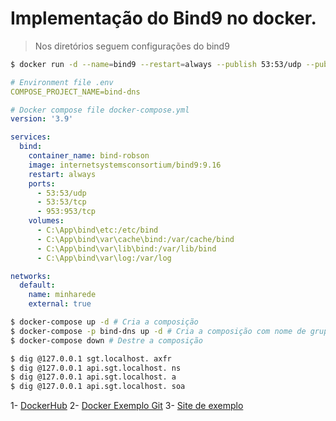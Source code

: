 # Implementação do Bind9 no docker.
> Nos diretórios seguem configurações do bind9

```bash
$ docker run -d --name=bind9 --restart=always --publish 53:53/udp --publish 53:53/tcp --publish 127.0.0.1:953:953/tcp --volume C:\bind9\bind\etc:/etc/bind --volume C:\bind9\var\cache\bind:/var/cache/bind --volume C:\bind9\var\lib\bind:/var/lib/bind --volume C:\bind9\var\log:/var/log internetsystemsconsortium/bind9:9.16
```
```yml
# Environment file .env
COMPOSE_PROJECT_NAME=bind-dns
```

```yml
# Docker compose file docker-compose.yml
version: '3.9'

services:
  bind:
    container_name: bind-robson
    image: internetsystemsconsortium/bind9:9.16
    restart: always
    ports:
      - 53:53/udp
      - 53:53/tcp
      - 953:953/tcp
    volumes:
      - C:\App\bind\etc:/etc/bind
      - C:\App\bind\var\cache\bind:/var/cache/bind 
      - C:\App\bind\var\lib\bind:/var/lib/bind
      - C:\App\bind\var\log:/var/log

networks:
  default:
    name: minharede
    external: true
```

```bash
$ docker-compose up -d # Cria a composição
$ docker-compose -p bind-dns up -d # Cria a composição com nome de grupo
$ docker-compose down # Destre a composição
```

```bash
$ dig @127.0.0.1 sgt.localhost. axfr
$ dig @127.0.0.1 api.sgt.localhost. ns
$ dig @127.0.0.1 api.sgt.localhost. a
$ dig @127.0.0.1 api.sgt.localhost. soa
```

1- [DockerHub](https://hub.docker.com/_/bind9/plans/3af94cc6-b9c6-43c2-8658-e617ef977949?tab=instructions)
2- [Docker Exemplo Git](https://github.com/labbsr0x/docker-dns-bind9)
3- [Site de exemplo](https://fabiotavarespr.dev/posts/configurar-dns-bind9-com-docker/)